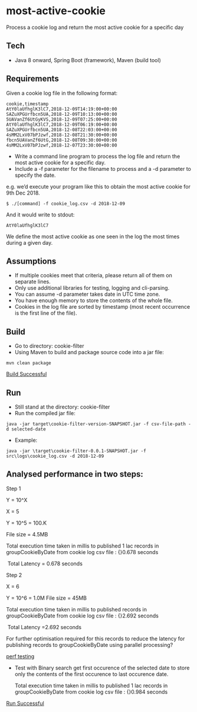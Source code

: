 # most-active-cookie
Process a cookie log and return the most active cookie for a specific day

## Tech

- Java 8 onward, Spring Boot (framework), Maven (build tool)

## Requirements

Given a cookie log file in the following format:

~~~
cookie,timestamp
AtY0laUfhglK3lC7,2018-12-09T14:19:00+00:00
SAZuXPGUrfbcn5UA,2018-12-09T10:13:00+00:00
5UAVanZf6UtGyKVS,2018-12-09T07:25:00+00:00
AtY0laUfhglK3lC7,2018-12-09T06:19:00+00:00
SAZuXPGUrfbcn5UA,2018-12-08T22:03:00+00:00
4sMM2LxV07bPJzwf,2018-12-08T21:30:00+00:00
fbcn5UAVanZf6UtG,2018-12-08T09:30:00+00:00
4sMM2LxV07bPJzwf,2018-12-07T23:30:00+00:00
~~~

- Write a command line program to process the log file and return the most active cookie for a specific day. 
- Include a -f parameter for the filename to process and a -d parameter to specify the date.

e.g. we’d execute your program like this to obtain the most active cookie for 9th Dec 2018.

~~~
$ ./[command] -f cookie_log.csv -d 2018-12-09
~~~

And it would write to stdout:

~~~
AtY0laUfhglK3lC7
~~~

We define the most active cookie as one seen in the log the most times during a given day.

## Assumptions

- If multiple cookies meet that criteria, please return all of them on separate lines.
- Only use additional libraries for testing, logging and cli-parsing.
- You can assume -d parameter takes date in UTC time zone.
- You have enough memory to store the contents of the whole file.
- Cookies in the log file are sorted by timestamp (most recent occurrence is the first line of the file).

## Build

- Go to directory: cookie-filter
- Using Maven to build and package source code into a jar file: 

~~~
mvn clean package
~~~

[Build Successful](https://imgur.com/a/fCR0DIT)

## Run

- Still stand at the directory: cookie-filter
- Run the compiled jar file:

~~~
java -jar target\cookie-filter-version-SNAPSHOT.jar -f csv-file-path -d selected-date
~~~

- Example:

~~~
java -jar \target\cookie-filter-0.0.1-SNAPSHOT.jar -f src\logs\cookie_log.csv -d 2018-12-09

~~~

## Analysed performance in two steps:

Step 1 

Y = 10^X

X = 5

Y = 10^5 = 100.K  

File size = 4.5MB

Total execution time taken in millis to published 1 lac records in groupCookieByDate from cookie log csv file : {}0.678 seconds

 Total Latency  = 0.678  seconds


Step 2

X = 6 

Y = 10^6 = 1.0M 
File size = 45MB

Total execution time taken in millis to published records in groupCookieByDate from cookie log csv file : {}2.692 seconds

 Total Latency  =2.692 seconds


For further optimisation required  for this records to reduce the latency for publishing records to groupCookieByDate using parallel processing?


 [perf testing](https://imgur.com/a/vaUn62x)
 
- Test with Binary search get first occurence of the selected date to store only the contents of the first occurence to last occurence date.
 
  Total execution time taken in millis to published  1 lac records in groupCookieByDate from cookie log csv file : {}0.984 seconds

[Run Successful](https://imgur.com/a/7VEHvCF)
